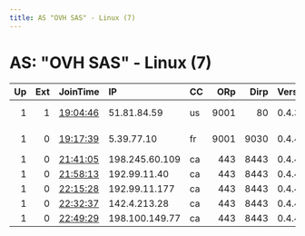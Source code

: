 ```yaml
---
title: AS "OVH SAS" - Linux (7)
---
```


# AS: "OVH SAS" - Linux (7)

|   Up |   Ext | JoinTime                                                                                            | IP             | CC   |   ORp |   Dirp | Version   | Contact                      | Nickname   |   eFamMembers |
|-----:|------:|:----------------------------------------------------------------------------------------------------|:---------------|:-----|------:|-------:|:----------|:-----------------------------|:-----------|--------------:|
|    1 |     1 | [19:04:46](https://metrics.torproject.org/rs.html#details/386425D28458D4DB41F74F256AFF99ADB7E25271) | 51.81.84.59    | us   |  9001 |     80 | 0.4.3.6   | CypherpunkLabs Cypherpunk    | Unnamed    |             1 |
|    1 |     0 | [19:17:39](https://metrics.torproject.org/rs.html#details/99742A23A3248CC35113F25E40158758E8E0FBB8) | 5.39.77.10     | fr   |  9001 |   9030 | 0.4.4.5   | Kristoffer Rath Hansen &lt;k | torkimsufi |             5 |
|    1 |     0 | [21:41:05](https://metrics.torproject.org/rs.html#details/5FD993E5CDC6038D52116343EEC4F03B87EAA310) | 198.245.60.109 | ca   |   443 |   8443 | 0.4.4.5   | None                         | Unnamed    |             1 |
|    1 |     0 | [21:58:13](https://metrics.torproject.org/rs.html#details/21317E9C2D1D140409D7ED8998342C55EFE0E4D9) | 192.99.11.40   | ca   |   443 |   8443 | 0.4.4.5   | None                         | Unnamed    |             1 |
|    1 |     0 | [22:15:28](https://metrics.torproject.org/rs.html#details/C057D1B7BF52D00108D09465B0693C6BBC379302) | 192.99.11.177  | ca   |   443 |   8443 | 0.4.4.5   | None                         | Unnamed    |             1 |
|    1 |     0 | [22:32:37](https://metrics.torproject.org/rs.html#details/84CE44BB9E48FB837CF1ACB291E8D8F164A4BD8E) | 142.4.213.28   | ca   |   443 |   8443 | 0.4.4.5   | None                         | Unnamed    |             1 |
|    1 |     0 | [22:49:29](https://metrics.torproject.org/rs.html#details/F91017B2C5A5AD3706B1A2DC8B1BC40C58633455) | 198.100.149.77 | ca   |   443 |   8443 | 0.4.4.5   | None                         | Unnamed    |             1 |
